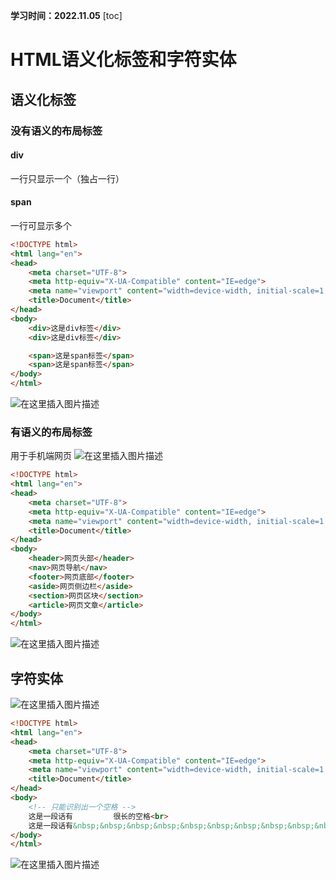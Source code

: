 **学习时间：2022.11.05**
[toc]
# HTML语义化标签和字符实体
## 语义化标签
### 没有语义的布局标签
#### div
一行只显示一个（独占一行）
#### span
一行可显示多个
```html
<!DOCTYPE html>
<html lang="en">
<head>
    <meta charset="UTF-8">
    <meta http-equiv="X-UA-Compatible" content="IE=edge">
    <meta name="viewport" content="width=device-width, initial-scale=1.0">
    <title>Document</title>
</head>
<body>
    <div>这是div标签</div>
    <div>这是div标签</div>

    <span>这是span标签</span>
    <span>这是span标签</span>
</body>
</html>
```
![在这里插入图片描述](https://img-blog.csdnimg.cn/ef3f37b7dd0b4cb995cee9d50827f767.png)
### 有语义的布局标签
用于手机端网页
![在这里插入图片描述](https://img-blog.csdnimg.cn/054356f1d5054d4fa71ff6b547ef45de.png)
```html
<!DOCTYPE html>
<html lang="en">
<head>
    <meta charset="UTF-8">
    <meta http-equiv="X-UA-Compatible" content="IE=edge">
    <meta name="viewport" content="width=device-width, initial-scale=1.0">
    <title>Document</title>
</head>
<body>
    <header>网页头部</header>
    <nav>网页导航</nav>
    <footer>网页底部</footer>
    <aside>网页侧边栏</aside>
    <section>网页区块</section>
    <article>网页文章</article>
</body>
</html>
```
![在这里插入图片描述](https://img-blog.csdnimg.cn/ede3c731be914843a0b05e9e54ca764d.png)

## 字符实体
![在这里插入图片描述](https://img-blog.csdnimg.cn/31e790c37f81424f897742467a135bfb.png)
```html
<!DOCTYPE html>
<html lang="en">
<head>
    <meta charset="UTF-8">
    <meta http-equiv="X-UA-Compatible" content="IE=edge">
    <meta name="viewport" content="width=device-width, initial-scale=1.0">
    <title>Document</title>
</head>
<body>
    <!-- 只能识别出一个空格 -->
    这是一段话有         很长的空格<br>
    这是一段话有&nbsp;&nbsp;&nbsp;&nbsp;&nbsp;&nbsp;&nbsp;&nbsp;&nbsp;&nbsp;&nbsp;&nbsp;&nbsp;&nbsp;&nbsp;很长的空格
</body>
</html>
```
![在这里插入图片描述](https://img-blog.csdnimg.cn/75c45ec24476426f811dac2338633382.png)
